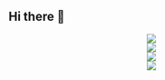 ## Hi there 👋
<div align="center"> <img src="https://github-readme-stats.vercel.app/api?username=Nuyoahc&show_icons=true&theme=tokyonight" /> </div>
<div align="center"> <img src="https://github-readme-stats.vercel.app/api/top-langs/?username=Nuyoahc" /> </div>
<div align="center"> <img src="https://github-readme-streak-stats.herokuapp.com/?user=Nuyoahc" /> </div>
<div align="center"> <img src="https://github-readme-activity-graph.vercel.app/graph?username=Nuyoahc&theme=xcode" /> </div>




<!--
**Nuyoahc/Nuyoahc** is a ✨ _special_ ✨ repository because its `README.md` (this file) appears on your GitHub profile.

Here are some ideas to get you started:

- 🔭 I’m currently working on ...
- 🌱 I’m currently learning ...
- 👯 I’m looking to collaborate on ...
- 🤔 I’m looking for help with ...
- 💬 Ask me about ...
- 📫 How to reach me: ...
- 😄 Pronouns: ...
- ⚡ Fun fact: ...
-->
